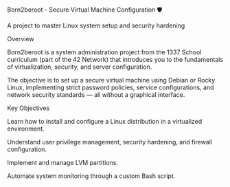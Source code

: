 Born2beroot - Secure Virtual Machine Configuration 🛡️


A project to master Linux system setup and security hardening

Overview

Born2beroot is a system administration project from the 1337 School curriculum (part of the 42 Network) that introduces you to the fundamentals of virtualization, security, and server configuration.

The objective is to set up a secure virtual machine using Debian or Rocky Linux, implementing strict password policies, service configurations, and network security standards — all without a graphical interface.

Key Objectives

Learn how to install and configure a Linux distribution in a virtualized environment.

Understand user privilege management, security hardening, and firewall configuration.

Implement and manage LVM partitions.

Automate system monitoring through a custom Bash script.
